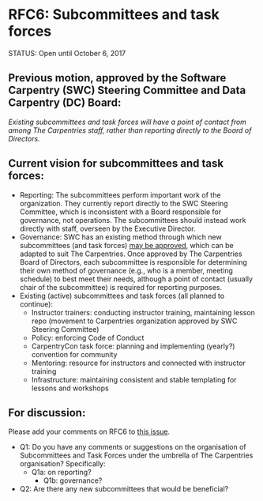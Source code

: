 # RFC6: Subcommittees and task forces

STATUS: Open until October 6, 2017

## Previous motion, approved by the Software Carpentry (SWC) Steering Committee and Data Carpentry (DC) Board: 

*Existing subcommittees and task forces will have a point of contact from among The Carpentries staff, rather than 
reporting directly to the Board of Directors.* 

## Current vision for subcommittees and task forces:
* Reporting: The subcommittees perform important work of the organization. They currently report directly to the 
SWC Steering Committee, which is inconsistent with a Board responsible for governance, not operations. The subcommittees 
should instead work directly with staff, overseen by the Executive Director.
* Governance: SWC has an existing method through which new subcommittees (and task forces) 
[may be approved](https://github.com/swcarpentry/board/blob/master/subcommittees/proposal_instructions.md), which can 
be adapted to suit The Carpentries. Once approved by The Carpentries Board of Directors, each subcommittee is responsible 
for determining their own method of governance (e.g., who is a member, meeting schedule) to best meet their needs, although 
a point of contact (usually chair of the subcommittee) is required for reporting purposes.
* Existing (active) subcommittees and task forces (all planned to continue): 
  * Instructor trainers: conducting instructor training, maintaining lesson repo (movement to Carpentries organization 
  approved by SWC Steering Committee)
  * Policy: enforcing Code of Conduct
  * CarpentryCon task force: planning and implementing (yearly?) convention for community
  * Mentoring: resource for instructors and connected with instructor training
  * Infrastructure: maintaining consistent and stable templating for lessons and workshops

## For discussion:

Please add your comments on RFC6 to [this issue](https://github.com/carpentries/2017Merger/issues/6).
* Q1: Do you have any comments or suggestions on the organisation of Subcommittees and Task Forces under the umbrella of 
The Carpentries organisation? Specifically:
  * Q1a: on reporting?
	* Q1b: governance?
* Q2:  Are there any new subcommittees that would be beneficial?  
